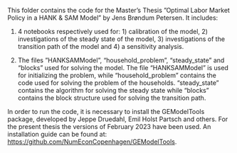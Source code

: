 This folder contains the code for the Master’s Thesis ”Optimal Labor Market Policy in a 
HANK & SAM Model” by Jens Brøndum Petersen. It includes:

1. 4 notebooks respectively used for: 1) calibration of the model, 2) investigations of the 
steady state of the model, 3) investigations of the transition path of the model and 4) a 
sensitivity analysis.

3. The files ”HANKSAMModel”, “household_problem”, “steady_state” and “blocks”
used for solving the model. The file “HANKSAMModel” is used for initializing the 
problem, while “household_problem” contains the code used for solving the problem 
of the households. “steady_state” contains the algorithm for solving the steady state 
while “blocks” contains the block structure used for solving the transition path.

In order to run the code, it is necessary to install the GEModelTools package, developed by
Jeppe Druedahl, Emil Holst Partsch and others. For the present thesis the versions of 
February 2023 have been used. An installation guide can be found at: 
https://github.com/NumEconCopenhagen/GEModelTools.
